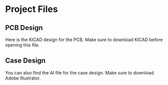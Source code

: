 # Project Files

## PCB Design
Here is the KICAD design for the PCB. Make sure to download KICAD before opening this file.

## Case Design
You can also find the AI file for the case design. Make sure to download Adobe Illustrator.

